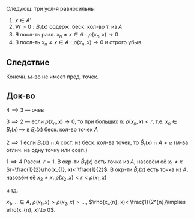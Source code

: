 Следующ. три усл-я равносильны
1. $x \in A'$
2. $\forall r>0: B_{r}(x)$ содерж. беск. кол-во т. из $A$
3. $\exists$ посл-ть разл. $x_{n}\ne x \in A: \rho(x_{n}, x)\to 0$
4. $\exists$ посл-ть $x_{n}\ne x \in A: \rho(x_{n}, x)\to 0$ и строго убыв.
## Следствие

Конечн. м-во не имеет пред. точек.
## Док-во
$4\implies 3$ — очев

$3\implies 2$ — если $\rho(x_{n}, x)\to 0$, то при больших $n:$ $\rho(x_{n}, x)<r$, т.е. $x_{n} \in B_{r}(x)\implies$ в $B_{r}(x)$ беск. кол-во точек $A$

$2\implies 1$ если $B_{r}(x)\cap A$ сост. из беск. кол-ва точек, то $\mathring{B}_{r}(x)\cap A\ne \varnothing$ (м-ва отлич. на одну точку или совп.)

$1\implies 4$
Рассм. $r=1$. В окр-ти $\mathring{B}_{1}(x)$ есть точка из $A$, назовём её $x_{1}\ne x$
$r=\frac{1}{2}\rho(x_{1}, x)< \frac{1}{2}$. В окр-ти $\mathring{B}_{r}(x)$ есть точка из $A$, назовём её $x_{2}\ne x$. $\rho(x_{2}, x)<r<\rho(x_{1}, x)$

и тд.

$x_{1}, \dots \in A,$ $\rho(x_{1}, x)>\rho(x_{2}, x)>\dots$, $\rho(x_{n}, x)< \frac{1}{2^{n}}\implies \rho(x_{n}, x)\to 0$.